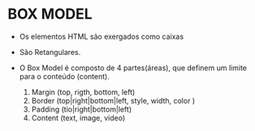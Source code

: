 # BOX MODEL

- Os elementos HTML são exergados como caixas
- São Retangulares.

- O Box Model é composto de 4 partes(áreas), que definem um limite para o conteúdo (content).
    1. Margin (top, rigth, bottom, left)
    2. Border (top|right|bottom|left, style, width, color )
    3. Padding (tio|right|bottom|left)
    4. Content (text, image, video)